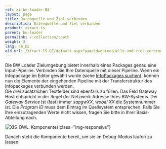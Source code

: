 ```yaml
---
ref: xi-bw-loader-03
layout: page
title: Datenquelle und Ziel verbinden
description: Datenquelle und Ziel verbinden
product: xtract-is
parent: bw-loader
permalink: /:collection/:path
weight: 3
lang: de_DE
old_url: /Xtract-IS-DE/default.aspx?pageid=datenquelle-und-ziel-verbinden
---
```

Die BW Loader Zielumgebung bietet innerhalb eines Packages genau eine Input-Pipeline. Verbinden Sie Ihre Datenquelle mit dieser Pipeline. Wenn ein Infopackage im Editor gewählt wurde (siehe [InfoPackages suchen](./infopackages-suchen)), können nun die Elemente der eingehenden Pipeline mit der Transferstruktur des Infopackages verbunden werden.<br>
Die drei zusätzlichen Textfelder sind ebenfalls zu füllen. Das Feld Gateway Host entspricht in der Regel der Netzwerk-Adresse Ihres BW-Systems. Der *Gateway Service* ist (fast) immer *sapgwXX, wobei XX* die Systemnummer ist. Die *Program ID* muss dem Eintrag im Quellsystem entsprechen. Falls Sie Ihre einzutragenden Werte nicht wissen, fragen Sie bitte in Ihrer Basis-Abteilung nach.

![XIS_BWL_Komponente](/img/content/XIS_BWL_Komponente.png){:class="img-responsive"}

Danach steht die Komponente bereit, um sie im Debug-Modus laufen zu lassen.